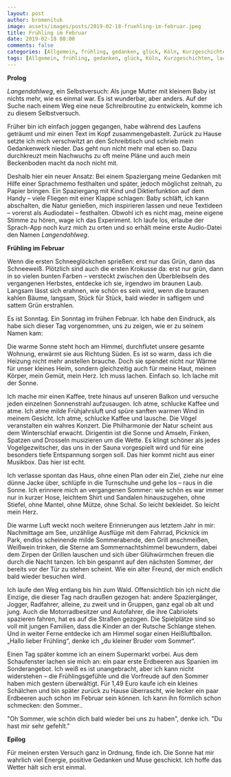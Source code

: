 ```yaml
---
layout: post
author: bromenituk
image: assets/images/posts/2019-02-18-fruehling-im-februar.jpeg
title: Frühling im Februar
date: 2019-02-18 08:00
comments: false
categories: [Allgemein, frühling, gedanken, glück, Köln, Kurzgeschichten, lachen, natur, selbstversuch, Sommer, Sonne]
tags: [Allgemein, frühling, gedanken, glück, Köln, Kurzgeschichten, lachen, natur, selbstversuch, Sommer, Sonne]
---
```

<strong>Prolog</strong>

<em>Langendahlweg</em>, ein Selbstversuch: Als junge Mutter mit kleinem Baby ist nichts mehr, wie es einmal war. Es ist wunderbar, aber anders. Auf der Suche nach einem Weg eine neue Schreibroutine zu entwickeln, komme ich zu diesem Selbstversuch.

Früher bin ich einfach joggen gegangen, habe während des Laufens geträumt und mir einen Text im Kopf zusammengebastelt. Zurück zu Hause setzte ich mich verschwitzt an den Schreibtisch und schrieb mein Gedankenwerk nieder. Das geht nun nicht mehr mal eben so. Dazu durchkreuzt mein Nachwuchs zu oft meine Pläne und auch mein Beckenboden macht da noch nicht mit.

<!--end_excerpt-->

Deshalb hier ein neuer Ansatz: Bei einem Spaziergang meine Gedanken mit Hilfe einer Sprachmemo festhalten und später, jedoch möglichst zeitnah, zu Papier bringen. Ein Spaziergang mit Kind und Diktierfunktion auf dem Handy – viele Fliegen mit einer Klappe schlagen: Baby schläft, ich kann abschalten, die Natur genießen, mich inspirieren lassen und neue Textideen – vorerst als Audiodatei – festhalten. Obwohl ich es nicht mag, meine eigene Stimme zu hören, wage ich das Experiment. Ich laufe los, erlaube der Sprach-App noch kurz mich zu orten und so erhält meine erste Audio-Datei den Namen <em>Langendahlweg</em>.

<strong>Frühling im Februar</strong>

Wenn die ersten Schneeglöckchen sprießen: erst nur das Grün, dann das Schneeweiß. Plötzlich sind auch die ersten Krokusse da: erst nur grün, dann in so vielen bunten Farben – versteckt zwischen den Überbleibseln des vergangenen Herbstes, entdecke ich sie, irgendwo im braunen Laub. Langsam lässt sich erahnen, wie schön es sein wird, wenn die braunen kahlen Bäume, langsam, Stück für Stück, bald wieder in saftigem und sattem Grün erstrahlen.

Es ist Sonntag. Ein Sonntag im frühen Februar. Ich habe den Eindruck, als habe sich dieser Tag vorgenommen, uns zu zeigen, wie er zu seinem Namen kam:

Die warme Sonne steht hoch am Himmel, durchflutet unsere gesamte Wohnung, erwärmt sie aus Richtung Süden. Es ist so warm, dass ich die Heizung nicht mehr anstellen brauche. Doch sie spendet nicht nur Wärme für unser kleines Heim, sondern gleichzeitig auch für meine Haut, meinen Körper, mein Gemüt, mein Herz. Ich muss lachen. Einfach so. Ich lache mit der Sonne.

Ich mache mir einen Kaffee, trete hinaus auf unseren Balkon und versuche jeden einzelnen Sonnenstrahl aufzusaugen. Ich atme, schlucke Kaffee und atme. Ich atme milde Frühjahrsluft und spüre sanften warmen Wind in meinem Gesicht. Ich atme, schlucke Kaffee und lausche. Die Vögel veranstalten ein wahres Konzert. Die Philharmonie der Natur scheint aus dem Winterschlaf erwacht. Dirigentin ist die Sonne und Amseln, Finken, Spatzen und Drosseln musizieren um die Wette. Es klingt schöner als jedes Vogelgezwitscher, das uns in der Sauna vorgespielt wird und für eine besonders tiefe Entspannung sorgen soll. Das hier kommt nicht aus einer Musikbox. Das hier ist echt.

Ich verlasse spontan das Haus, ohne einen Plan oder ein Ziel, ziehe nur eine dünne Jacke über, schlüpfe in die Turnschuhe und gehe los – raus in die Sonne. Ich erinnere mich an vergangenen Sommer: wie schön es war immer nur in kurzer Hose, leichtem Shirt und Sandalen hinauszugehen, ohne Stiefel, ohne Mantel, ohne Mütze, ohne Schal. So leicht bekleidet. So leicht mein Herz.

Die warme Luft weckt noch weitere Erinnerungen aus letztem Jahr in mir: Nachmittage am See, unzählige Ausflüge mit dem Fahrrad, Picknick im Park, endlos scheinende milde Sommerabende, den Grill anschmeißen, Weißwein trinken, die Sterne am Sommernachtshimmel bewundern, dabei dem Zirpen der Grillen lauschen und sich über Glühwürmchen freuen die durch die Nacht tanzen. Ich bin gespannt auf den nächsten Sommer, der bereits vor der Tür zu stehen scheint. Wie ein alter Freund, der mich endlich bald wieder besuchen wird.

Ich laufe den Weg entlang bis hin zum Wald. Offensichtlich bin ich nicht die Einzige, die dieser Tag nach draußen gezogen hat: andere Spaziergänger, Jogger, Radfahrer, alleine, zu zweit und in Gruppen, ganz egal ob alt und jung. Auch die Motorradbesitzer und Autofahrer, die ihre Cabriolets spazieren fahren, hat es auf die Straßen gezogen. Die Spielplätze sind so voll mit jungen Familien, dass die Kinder an der Rutsche Schlange stehen. Und in weiter Ferne entdecke ich am Himmel sogar einen Heißluftballon. „Hallo lieber Frühling“, denke ich „du kleiner Bruder vom Sommer“.

Einen Tag später komme ich an einem Supermarkt vorbei. Aus dem Schaufenster lachen sie mich an: ein paar erste Erdbeeren aus Spanien im Sonderangebot. Ich weiß es ist unangebracht, aber ich kann nicht widerstehen – die Frühlingsgefühle und die Vorfreude auf den Sommer haben mich gestern überwältigt. Für 1,49 Euro kaufe ich ein kleines Schälchen und bin später zurück zu Hause überrascht, wie lecker ein paar Erdbeeren auch schon im Februar sein können. Ich kann ihn förmlich schon schmecken: den Sommer..

"Oh Sommer, wie schön dich bald wieder bei uns zu haben", denke ich. "Du hast mir sehr gefehlt."

<strong>Epilog</strong>

Für meinen ersten Versuch ganz in Ordnung, finde ich. Die Sonne hat mir wahrlich viel Energie, positive Gedanken und Muse geschickt. Ich hoffe das Wetter hält sich erst einmal.

